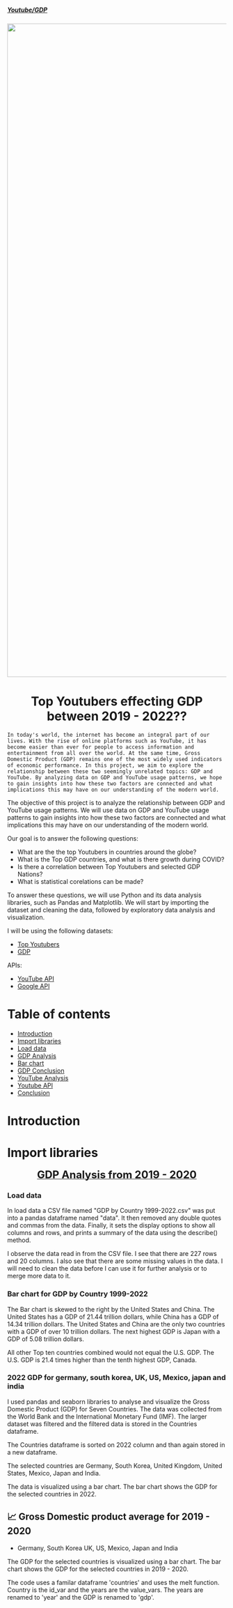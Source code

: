 ##### [Youtube/GDP](Top)

<img src=https://i.imgur.com/ACFFpv2.png width=1500 class="center">
<h1 align="center">Top Youtubers effecting GDP between 2019 - 2022??</h1>
    
    In today's world, the internet has become an integral part of our lives. With the rise of online platforms such as YouTube, it has become easier than ever for people to access information and entertainment from all over the world. At the same time, Gross Domestic Product (GDP) remains one of the most widely used indicators of economic performance. In this project, we aim to explore the relationship between these two seemingly unrelated topics: GDP and YouTube. By analyzing data on GDP and YouTube usage patterns, we hope to gain insights into how these two factors are connected and what implications this may have on our understanding of the modern world.

The objective of this project is to analyze the relationship between GDP and YouTube usage patterns. We will use data on GDP and YouTube usage patterns to gain insights into how these two factors are connected and what implications this may have on our understanding of the modern world.

Our goal is to answer the following questions:

- What are the the top Youtubers in countries around the globe?
- What is the Top GDP countries, and what is there growth during COVID?
- Is there a correlation between Top Youtubers and selected GDP Nations?
- What is statistical corelations can be made?

To answer these questions, we will use Python and its data analysis libraries, such as Pandas and Matplotlib. We will start by importing the dataset and cleaning the data, followed by exploratory data analysis and visualization.

I will be using the following datasets: 
- [Top Youtubers](https://www.kaggle.com/mdhrumil/top-5000-youtube-channels-data-from-socialblade)
- [GDP](https://www.kaggle.com/fernandol/countries-of-the-world)

APIs:
- [YouTube API](https://developers.google.com/youtube/v3/docs/channels/list)
- [Google API](https://console.cloud.google.com/apis/library/youtube.googleapis.com)


# Table of contents <a class='anchor' id='top'>
- [Introduction](#Introduction)
- [Import libraries](#import)
- [Load data](#load_data)
- [GDP Analysis](#gdpproject)
- [Bar chart](#bar_chart)
- [GDP Conclusion](#geo)
- [YouTube Analysis](#Analysis)
- [Youtube API](#YouTube)
- [Conclusion](#Conclusion)

# Introduction  <a class='anchor' id='Introduction'>

# Import libraries <a class='anchor' id='import'>


<p align="center">
  <b><u><span style="font-size: 24px">
  GDP Analysis from 2019 - 2020<a class='anchor' id='gdpproject'></span></u></b><br>
</p>

### Load data <a class='anchor' id='load_data'>

In load data a CSV file named "GDP by Country 1999-2022.csv" was put into a pandas dataframe named "data". It then removed any double quotes and commas from the data. Finally, it sets the display options to show all columns and rows, and prints a summary of the data using the describe() method.

I observe the data read in from the CSV file. I see that there are 227 rows and 20 columns. I also see that there are some missing values in the data. I will need to clean the data before I can use it for further analysis or to merge more data to it.
    
### Bar chart for GDP by Country 1999-2022

The Bar chart is skewed to the right by the United States and China. The United States has a GDP of 21.44 trillion dollars, while China has a GDP of 14.34 trillion dollars. The United States and China are the only two countries with a GDP of over 10 trillion dollars. The next highest GDP is Japan with a GDP of 5.08 trillion dollars.

All other Top ten countries combined would not equal the U.S. GDP. The U.S. GDP is 21.4 times higher than the tenth highest GDP, Canada.

### 2022 GDP for germany, south korea, UK, US, Mexico, japan and india

 I used pandas and seaborn libraries to analyse and visualize the Gross Domestic Product (GDP) for Seven Countries. The data was collected from the World Bank and the International Monetary Fund (IMF). The larger dataset was filtered and the filtered data is stored in the Countries dataframe.

The Countries dataframe is sorted on 2022 column and than again stored in a new dataframe.  

The selected countries are Germany, South Korea, United Kingdom, United States, Mexico, Japan and India. 

The data is visualized using a bar chart. The bar chart shows the GDP for the selected countries in 2022.

## 📈 Gross Domestic product average for 2019 - 2020 <a class='anchor' id='19-20'>
+ Germany, South Korea UK, US, Mexico, Japan and India



The GDP for the selected countries is visualized using a bar chart. The bar chart shows the GDP for the selected countries in 2019 - 2020.

The code uses a familar dataframe 'countries' and uses the melt function. Country is the id_var and the years are the value_vars. The years are renamed to 'year' and the GDP is renamed to 'gdp'. 
